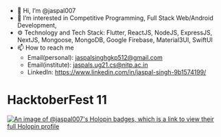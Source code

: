 - 👋 Hi, I’m @jaspal007
- 👀 I’m interested in Competitive Programming, Full Stack Web/Android Development,
- ⚙️ Technology and Tech Stack: Flutter, ReactJS, NodeJS, ExpressJS, NextJS, Mongoose, MongoDB, Google Firebase, Material3UI, SwiftUI
- 📫 How to reach me
    - Email(personal): jaspalsinghgkp512@gmail.com
    - Email(institute): jaspals.ug21.cs@nitp.ac.in
    - LinkedIn: https://www.linkedin.com/in/jaspal-singh-9b1574199/

<!---
jaspal007/jaspal007 is a ✨ special ✨ repository because its `README.md` (this file) appears on your GitHub profile.
You can click the Preview link to take a look at your changes.
--->
# HacktoberFest 11
[![An image of @jaspal007's Holopin badges, which is a link to view their full Holopin profile](https://holopin.me/jaspal007)](https://holopin.io/@jaspal007)
